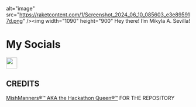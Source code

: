  alt="image" src="https://raketcontent.com/1/Screenshot_2024_06_10_085603_e3e895917d.png" /><img width="1090" height="900"
Hey there! I’m Mikyla A. Sevilla! 



# My Socials
<p align="left">
<a href="https://www.facebook.com/mikayla.sevilla.9"" height="30" /></a>
<a href="https://www.facebook.com/mikayla.sevilla.9" target="blank"><img align="center" src="https://upload.wikimedia.org/wikipedia/commons/6/6c/Facebook_Logo_2023.png" alt="" height="30" /></a>



## CREDITS

<a href="https://github.com/mishmanners" target="blank">MishManners®™ AKA the Hackathon Queen®™</a> FOR THE REPOSITORY
